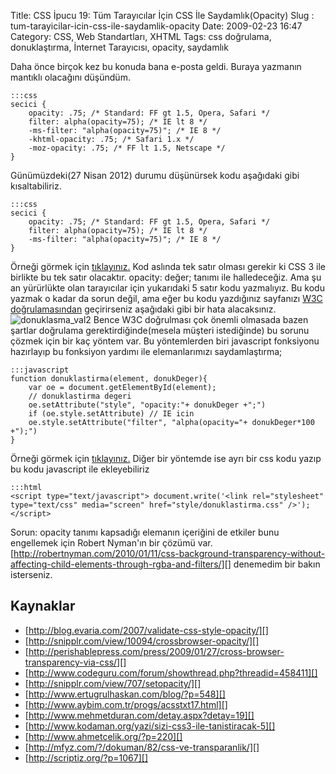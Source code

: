 Title: CSS İpucu 19: Tüm Tarayıcılar İçin CSS İle Saydamlık(Opacity)
Slug : tum-tarayicilar-icin-css-ile-saydamlik-opacity
Date: 2009-02-23 16:47
Category: CSS, Web Standartları, XHTML
Tags: css doğrulama, donuklaştırma, İnternet Tarayıcısı, opacity, saydamlık

Daha önce birçok kez bu konuda bana e-posta geldi. Buraya yazmanın
mantıklı olacağını düşündüm. 	

	:::css
	secici {
	    opacity: .75; /* Standard: FF gt 1.5, Opera, Safari */
	    filter: alpha(opacity=75); /* IE lt 8 */
	    -ms-filter: "alpha(opacity=75)"; /* IE 8 */
	    -khtml-opacity: .75; /* Safari 1.x */
	    -moz-opacity: .75; /* FF lt 1.5, Netscape */
	}

Günümüzdeki(27 Nisan 2012) durumu düşünürsek kodu aşağıdaki gibi
kısaltabiliriz.

	:::css
	secici {
	    opacity: .75; /* Standard: FF gt 1.5, Opera, Safari */
	    filter: alpha(opacity=75); /* IE lt 8 */
	    -ms-filter: "alpha(opacity=75)"; /* IE 8 */
	}  
	
Örneği görmek için [tıklayınız.][] Kod aslında tek satır olması gerekir ki CSS
3 ile birlikte bu tek satır olacaktır. opacity: değer; tanımı ile
halledeceğiz. Ama şu an yürürlükte olan tarayıcılar için yukarıdaki 5
satır kodu yazmalıyız. Bu kodu yazmak o kadar da sorun değil, ama eğer
bu kodu yazdığınız sayfanızı [W3C doğrulamasından][] geçirirseniz
aşağıdaki gibi bir hata alacaksınız. ![donuklasma_val2][] Bence W3C
doğrulması çok önemli olmasada bazen şartlar doğrulama
gerektirdiğinde(mesela müşteri istediğinde) bu sorunu çözmek için bir
kaç yöntem var. Bu yöntemlerden biri javascript fonksiyonu hazırlayıp bu
fonksiyon yardımı ile elemanlarımızı saydamlaştırma; 


	:::javascript
	function donuklastirma(element, donukDeger){
	    var oe = document.getElementById(element);
	    // donuklastirma degeri
	    oe.setAttribute("style", "opacity:"+ donukDeger +";")
	    if (oe.style.setAttribute) // IE icin
	    oe.style.setAttribute("filter", "alpha(opacity="+ donukDeger*100 +");")
	}


Örneği görmek
için [tıklayınız.][1] Diğer bir yöntemde ise ayrı bir css kodu yazıp bu
kodu javascript ile ekleyebiliriz 	

	:::html
	<script type="text/javascript"> document.write('<link rel="stylesheet" type="text/css" media="screen" href="style/donuklastirma.css" />');</script> 

Sorun: opacity tanımı kapsadığı elemanın içeriğini de etkiler bunu
engellemek için Robert Nyman'ın bir çözümü var.
[http://robertnyman.com/2010/01/11/css-background-transparency-without-affecting-child-elements-through-rgba-and-filters/][]
denemedim bir bakın isterseniz.

## Kaynaklar

-   [http://blog.evaria.com/2007/validate-css-style-opacity/][]
-   [http://snipplr.com/view/10094/crossbrowser-opacity/][]
-   [http://perishablepress.com/press/2009/01/27/cross-browser-transparency-via-css/][]
-   [http://www.codeguru.com/forum/showthread.php?threadid=458411][]
-   [http://snipplr.com/view/707/setopacity/][]
-   [http://www.ertugrulhaskan.com/blog/?p=548][]
-   [http://www.aybim.com.tr/progs/acsstxt17.html][]
-   [http://www.mehmetduran.com/detay.aspx?detay=19][]
-   [http://www.kodaman.org/yazi/sizi-css3-ile-tanistiracak-5][]
-   [http://www.ahmetcelik.org/?p=220][]
-   [http://mfyz.com/?/dokuman/82/css-ve-transparanlik/][]
-   [http://scriptiz.org/?p=1067][]

  [tıklayınız.]: /dokumanlar/donukluk.html
  [W3C doğrulamasından]: http://jigsaw.w3.org/css-validator/
  [donuklasma_val2]: /images/donuklasma_val2.gif
  [1]: /dokumanlar/donukluk_dog.html
  [http://robertnyman.com/2010/01/11/css-background-transparency-without-affecting-child-elements-through-rgba-and-filters/]: http://robertnyman.com/2010/01/11/css-background-transparency-without-affecting-child-elements-through-rgba-and-filters/
  [http://blog.evaria.com/2007/validate-css-style-opacity/]: http://blog.evaria.com/2007/validate-css-style-opacity/
  [http://snipplr.com/view/10094/crossbrowser-opacity/]: http://snipplr.com/view/10094/crossbrowser-opacity/
  [http://perishablepress.com/press/2009/01/27/cross-browser-transparency-via-css/]: http://perishablepress.com/press/2009/01/27/cross-browser-transparency-via-css/
  [http://www.codeguru.com/forum/showthread.php?threadid=458411]: http://www.codeguru.com/forum/showthread.php?threadid=458411
  [http://snipplr.com/view/707/setopacity/]: http://snipplr.com/view/707/setopacity/
  [http://www.ertugrulhaskan.com/blog/?p=548]: http://www.ertugrulhaskan.com/blog/?p=548
  [http://www.aybim.com.tr/progs/acsstxt17.html]: http://www.aybim.com.tr/progs/acsstxt17.html
  [http://www.mehmetduran.com/detay.aspx?detay=19]: http://www.mehmetduran.com/detay.aspx?detay=19
  [http://www.kodaman.org/yazi/sizi-css3-ile-tanistiracak-5]: http://www.kodaman.org/yazi/sizi-css3-ile-tanistiracak-5
  [http://www.ahmetcelik.org/?p=220]: http://www.ahmetcelik.org/?p=220
  [http://mfyz.com/?/dokuman/82/css-ve-transparanlik/]: http://mfyz.com/?/dokuman/82/css-ve-transparanlik/
  [http://scriptiz.org/?p=1067]: http://scriptiz.org/?p=1067
